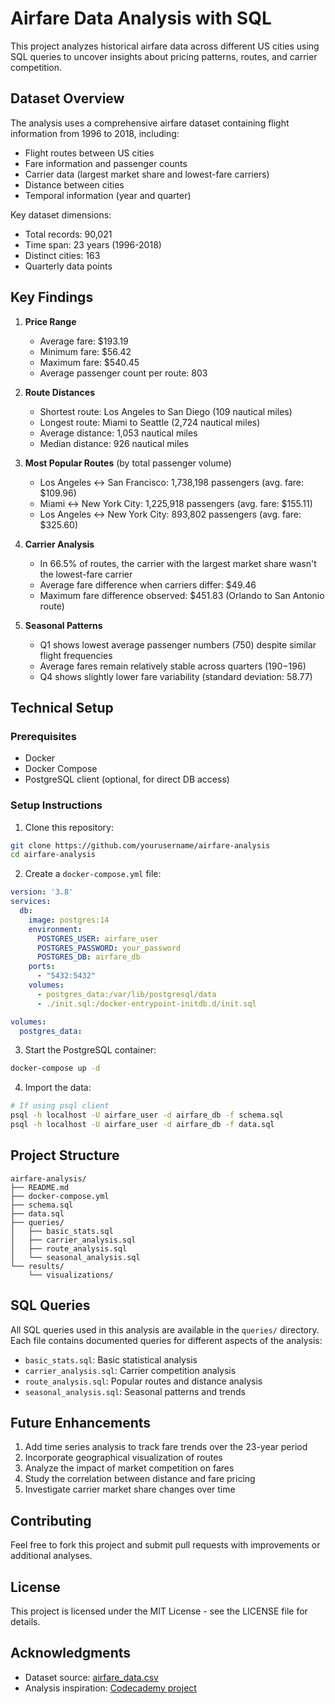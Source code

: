 # Airfare Data Analysis with SQL

This project analyzes historical airfare data across different US cities using SQL queries to uncover insights about pricing patterns, routes, and carrier competition.

## Dataset Overview

The analysis uses a comprehensive airfare dataset containing flight information from 1996 to 2018, including:

- Flight routes between US cities
- Fare information and passenger counts
- Carrier data (largest market share and lowest-fare carriers)
- Distance between cities
- Temporal information (year and quarter)

Key dataset dimensions:
- Total records: 90,021
- Time span: 23 years (1996-2018)
- Distinct cities: 163
- Quarterly data points

## Key Findings

1. **Price Range**
   - Average fare: $193.19
   - Minimum fare: $56.42
   - Maximum fare: $540.45
   - Average passenger count per route: 803

2. **Route Distances**
   - Shortest route: Los Angeles to San Diego (109 nautical miles)
   - Longest route: Miami to Seattle (2,724 nautical miles)
   - Average distance: 1,053 nautical miles
   - Median distance: 926 nautical miles

3. **Most Popular Routes** (by total passenger volume)
   - Los Angeles ↔ San Francisco: 1,738,198 passengers (avg. fare: $109.96)
   - Miami ↔ New York City: 1,225,918 passengers (avg. fare: $155.11)
   - Los Angeles ↔ New York City: 893,802 passengers (avg. fare: $325.60)

4. **Carrier Analysis**
   - In 66.5% of routes, the carrier with the largest market share wasn't the lowest-fare carrier
   - Average fare difference when carriers differ: $49.46
   - Maximum fare difference observed: $451.83 (Orlando to San Antonio route)

5. **Seasonal Patterns**
   - Q1 shows lowest average passenger numbers (750) despite similar flight frequencies
   - Average fares remain relatively stable across quarters ($190-$196)
   - Q4 shows slightly lower fare variability (standard deviation: 58.77)

## Technical Setup

### Prerequisites
- Docker
- Docker Compose
- PostgreSQL client (optional, for direct DB access)

### Setup Instructions

1. Clone this repository:
```bash
git clone https://github.com/yourusername/airfare-analysis
cd airfare-analysis
```

2. Create a `docker-compose.yml` file:
```yaml
version: '3.8'
services:
  db:
    image: postgres:14
    environment:
      POSTGRES_USER: airfare_user
      POSTGRES_PASSWORD: your_password
      POSTGRES_DB: airfare_db
    ports:
      - "5432:5432"
    volumes:
      - postgres_data:/var/lib/postgresql/data
      - ./init.sql:/docker-entrypoint-initdb.d/init.sql

volumes:
  postgres_data:
```

3. Start the PostgreSQL container:
```bash
docker-compose up -d
```

4. Import the data:
```bash
# If using psql client
psql -h localhost -U airfare_user -d airfare_db -f schema.sql
psql -h localhost -U airfare_user -d airfare_db -f data.sql
```

## Project Structure
```
airfare-analysis/
├── README.md
├── docker-compose.yml
├── schema.sql
├── data.sql
├── queries/
│   ├── basic_stats.sql
│   ├── carrier_analysis.sql
│   ├── route_analysis.sql
│   └── seasonal_analysis.sql
└── results/
    └── visualizations/
```

## SQL Queries

All SQL queries used in this analysis are available in the `queries/` directory. Each file contains documented queries for different aspects of the analysis:

- `basic_stats.sql`: Basic statistical analysis
- `carrier_analysis.sql`: Carrier competition analysis
- `route_analysis.sql`: Popular routes and distance analysis
- `seasonal_analysis.sql`: Seasonal patterns and trends

## Future Enhancements

1. Add time series analysis to track fare trends over the 23-year period
2. Incorporate geographical visualization of routes
3. Analyze the impact of market competition on fares
4. Study the correlation between distance and fare pricing
5. Investigate carrier market share changes over time

## Contributing

Feel free to fork this project and submit pull requests with improvements or additional analyses.

## License

This project is licensed under the MIT License - see the LICENSE file for details.

## Acknowledgments

- Dataset source: [airfare_data.csv](https://static-assets.codecademy.com/community/datasets_forum_projects/airfare_data.csv)
- Analysis inspiration: [Codecademy project](https://discuss.codecademy.com/t/data-science-independent-project-5-analyze-airfare-data/419949)

